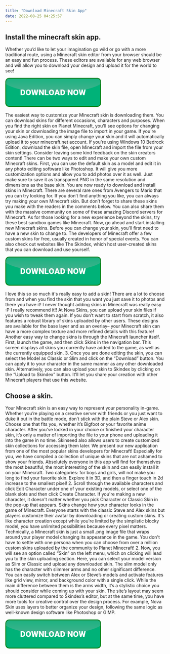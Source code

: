 ```yaml
---
title: "Download Minecraft Skin App"
date: 2022-08-25 04:25:57
---
```


## Install the minecraft skin app.

Whether you’d like to let your imagination go wild or go with a more traditional route, using a Minecraft skin editor from your browser should be an easy and fun process. These editors are available for any web browser and will allow you to download your design and upload it for the world to see!

[![button](https://github.com/minecraftbay/minecraftbay.github.io/blob/main/dlbutton.png?raw=true)](https://minecraftsync.com/download-minecraft-skin)


The easiest way to customize your Minecraft skin is downloading them. You can download skins for different occasions, characters and purposes. When you find the right skin on Planet Minecraft, you'll see options for changing your skin or downloading the image file to import in your game. If you're using Java Edition, you can simply change your skin and it will automatically upload it to your minecraft.net account. If you're using Windows 10 Bedrock Edition, download the skin file, open Minecraft and import the file from your skin settings. Consider leaving some kind feedback on the skin creators content!
There can be two ways to edit and make your own custom Minecraft skins. First, you can use the default skin as a model and edit it in any photo editing software like Photoshop. It will give you more customization options and allow you to add photos over it as well. Just make sure to save it as transparent PNG in the same resolution and dimensions as the base skin.
You are now ready to download and install skins in Minecraft. There are several rare ones from Avengers to Mario that you can try looking for. If you don’t find anything you like, you can always try making your own Minecraft skin. But don’t forget to share these skins you make with the readers in the comments below. You can also share them with the massive community on some of these amazing Discord servers for Minecraft. As for those looking for a new experience beyond the skins, try these best sandbox games like Minecraft. Now, go ahead and start installing new Minecraft skins.
Before you can change your skin, you'll first need to have a new skin to change to. The developers of Minecraft offer a few custom skins for free, usually created in honor of special events. You can also check out websites like The Skindex, which host user-created skins that you can download and use yourself.

[![button](https://github.com/minecraftbay/minecraftbay.github.io/blob/main/dlbutton.png?raw=true)](https://minecraftsync.com/download-minecraft-skin)


I love this so so much it's really easy to add a skin! There are a lot to choose from and when you find the skin that you want you just save it to photos and there you have it! I never thought adding skins in Minecraft was really easy :P I really recommend it!!
At Nova Skins, you can upload your skin files if you wish to tweak them again. If you don’t want to start from scratch, it also features a robust library of skins uploaded by other users. These designs are available for the base layer and as an overlay– your Minecraft skin can have a more complex texture and more refined details with this feature!
Another easy way to change skins is through the Minecraft launcher itself. First, launch the game, and then click Skins in the navigation bar. This screen displays all skins you currently have added to the game, as well as the currently equipped skin.
3. Once you are done editing the skin, you can select the Model as Classic or Slim and click on the “Download” button. You can apply it to your character in the same manner as any other downloaded skin. Alternatively, you can also upload your skin to Skindex by clicking on the “Upload to Skindex” button. It’ll let you share your creation with other Minecraft players that use this website.

## Choose a skin.

Your Minecraft skin is an easy way to represent your personality in-game. Whether you’re playing on a creative server with friends or you just want to duke it out in the battle mode, don’t stick with the plain Steve or Alex skin. Choose one that fits you, whether it’s Bigfoot or your favorite anime character.
After you’ve locked in your choice or finished your character skin, it’s only a matter of importing the file to your phone and uploading it into the game in no time. Skinseed also allows users to create customized skin collections for accessing them later.
We present our new application from one of the most popular skins developers for Minecraft! Especially for you, we have compiled a collection of unique skins that are not ashamed to show your friends. Absolutely everyone in this app will find for themselves the most beautiful, the most interesting of the skin and can easily install it on your Minecraft. Two categories: for boys and girls, will not make you long to find your favorite skin. Explore it in 3D, and then a finger touch in 2d increase to the smallest pixel!
2. Scroll through the available characters and click Edit Character under one of your existing models, or select one of the blank slots and then click Create Character. If you're making a new character, it doesn't matter whether you pick Character or Classic Skin in the pop-up that appears.
Skins change how your character looks in the game of Minecraft. Everyone starts with the classic Steve and Alex skins but players customize their avatar by downloading or creating custom skins. It's like character creation except while you're limited by the simplistic blocky model, you have unlimited possibilities because every pixel matters. Technically, a Minecraft skin is just a small .png image file that wraps around your player model changing its appearance in the game. You don't have to settle with one persona when you can choose from over a million custom skins uploaded by the community to Planet Minecraft!
2. Now, you will see an option called “Skin” on the left menu, which on clicking will lead you to the skin uploading section. Here, you can select your model version as Slim or Classic and upload any downloaded skin. The slim model only has the character with slimmer arms and no other significant difference.
You can easily switch between Alex or Steve’s models and activate features like grid view, mirror, and background color with a single click. While the main difference between them is the arms width, it’s a stylistic choice you should consider while coming up with your skin.
The site’s layout may seem more cluttered compared to Skindex’s editor, but at the same time, you have more tools for creative control over the design process. For example, Nova Skin uses layers to better organize your design, following the same logic as well-known design software like Photoshop or GIMP.


[![button](https://github.com/minecraftbay/minecraftbay.github.io/blob/main/dlbutton.png?raw=true)](https://minecraftsync.com/download-minecraft-skin)